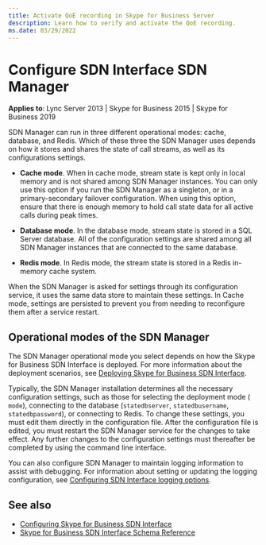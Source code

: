 ```yaml
---
title: Activate QoE recording in Skype for Business Server
description: Learn how to verify and activate the QoE recording.
ms.date: 03/29/2022
---
```


# Configure SDN Interface SDN Manager

**Applies to**: Lync Server 2013 | Skype for Business 2015 | Skype for Business 2019

SDN Manager can run in three different operational modes: cache, database, and Redis. Which of these three the SDN Manager uses depends on how it stores and shares the state of call streams, as well as its configurations settings.
  
- **Cache mode**. When in cache mode, stream state is kept only in local memory and is not shared among SDN Manager instances. You can only use this option if you run the SDN Manager as a singleton, or in a primary-secondary failover configuration. When using this option, ensure that there is enough memory to hold call state data for all active calls during peak times.

- **Database mode**. In the database mode, stream state is stored in a SQL Server database. All of the configuration settings are shared among all SDN Manager instances that are connected to the same database.

- **Redis mode**. In Redis mode, the stream state is stored in a Redis in-memory cache system.

When the SDN Manager is asked for settings through its configuration service, it uses the same data store to maintain these settings. In Cache mode, settings are persisted to prevent you from needing to reconfigure them after a service restart.

## Operational modes of the SDN Manager

The SDN Manager operational mode you select depends on how the Skype for Business SDN Interface is deployed. For more information about the deployment scenarios, see [Deploying Skype for Business SDN Interface](deploying-the-sdn-interface.md).
  
Typically, the SDN Manager installation determines all the necessary configuration settings, such as those for selecting the deployment mode ( `mode`), connecting to the database (`statedbserver`, `statedbusername`, `statedbpassword`), or connecting to Redis. To change these settings, you must edit them directly in the configuration file. After the configuration file is edited, you must restart the SDN Manager service for the changes to take effect. Any further changes to the configuration settings must thereafter be completed by using the command line interface.
  
You can also configure SDN Manager to maintain logging information to assist with debugging. For information about setting or updating the logging configuration, see [Configuring SDN Interface logging options](configuring-logging-options.md).
  
## See also


- [Configuring Skype for Business SDN Interface](configuring-sdn-interface.md)
- [Skype for Business SDN Interface Schema Reference](skype-for-business-sdn-interface-schema-reference.md)
